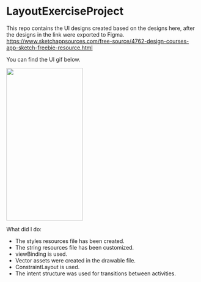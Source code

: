 # LayoutExerciseProject

This repo contains the UI designs created based on the designs here, after the designs in the link were exported to Figma.
https://www.sketchappsources.com/free-source/4762-design-courses-app-sketch-freebie-resource.html

You can find the UI gif below.

<img src="https://github.com/pelsinkaplan/Upschool-Progress/blob/main/Projects/LayoutExerciseProject/LayoutExerciseProjectGif.gif" width="200" height="400">

What did I do:

- The styles resources file has been created.
- The string resources file has been customized.
- viewBinding is used.
- Vector assets were created in the drawable file.
- ConstraintLayout is used.
- The intent structure was used for transitions between activities.

